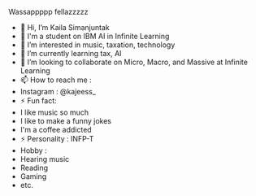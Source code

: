 Wassappppp fellazzzzz

- 👋 Hi, I’m Kaila Simanjuntak
- 👋 I'm a student on IBM AI in Infinite Learning
- 👀 I’m interested in music, taxation, technology
- 🌱 I’m currently learning tax, AI
- 💞️ I’m looking to collaborate on Micro, Macro, and Massive at Infinite Learning
- 📫 How to reach me :
- Instagram : @kajeess_
- ⚡ Fun fact:
- I like music so much
- I like to make a funny jokes
- I'm a coffee addicted
- ⚡ Personality : INFP-T
- Hobby :
- Hearing music
- Reading
- Gaming
- etc.
  

<!---
kailoo17/kailoo17 is a ✨ special ✨ repository because its `README.md` (this file) appears on your GitHub profile.
You can click the Preview link to take a look at your changes.
--->

